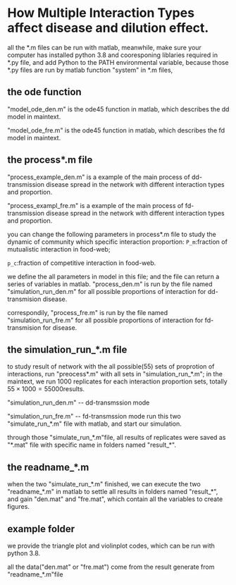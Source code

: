 # How Multiple Interaction Types affect disease and dilution effect.

all the \*.m files can be run with matlab, meanwhile, make sure your computer has installed python 3.8 and cooresponing liblaries required in \*.py file, and add Python to the PATH environmental variable, because those \*.py files are run by matlab function "system" in \*.m files, 

## the ode function
"model_ode_den.m" is the ode45 function in matlab, which describes the dd model in maintext.

"model_ode_fre.m" is the ode45 function in matlab, which describes the fd model in maintext.

## the process*.m file
"process_example_den.m" is a example of the main process of dd-transmission disease spread in the network with different interaction types and proportion.

"process_exampl_fre.m" is  a example of the main process of fd-transmission disease spread in the network with different interaction types and proportion.

you can change the following parameters in process*.m file to study the dynamic of community which specific interaction proportion:
`P_m`:fraction of mutualistic interaction in food-web; 

`p_c`:fraction of competitive  interaction in food-web.

we define the all parameters in model in this file; and the file can return a series of variables in matlab.
"process_den.m" is run by the file named "simulation_run_den.m" for all possible proportions of interaction for dd-transmision disease.


correspondily, "process_fre.m" is run by the file named "simulation_run_fre.m" for all possible proportions of interaction for fd-transmision for disease.
## the simulation_run_\*.m file
to study result of network with the all possible(55) sets of proprotion of interactions, run "preocess*.m" with all sets in "simulation_run_\*.m";
in the maintext, we run 1000 replicates for each interaction proportion sets, totally $55\times 1000=55000$results.


"simulation_run_den.m" -- dd-transmssion mode


"simulation_run_fre.m" -- fd-transmssion mode
run this two "simulate_run_\*.m" file with matlab, and start our simulation.


through those "simulate_run_\*.m"file, all results of replicates were saved as "\*.mat" file with specific name in folders named "result_\*".

## the readname_\*.m
when the two "simulate_run_\*.m" finished, we can execute the two "readname_\*.m" in matlab to settle all results in folders named "result_\*", and gain "den.mat" and "fre.mat", which contain all the variables to create figures.


## example folder
we provide the triangle plot and violinplot codes, which can be run with python 3.8.

all the data("den.mat" or "fre.mat") come from the result generate from "readname_\*.m"file
